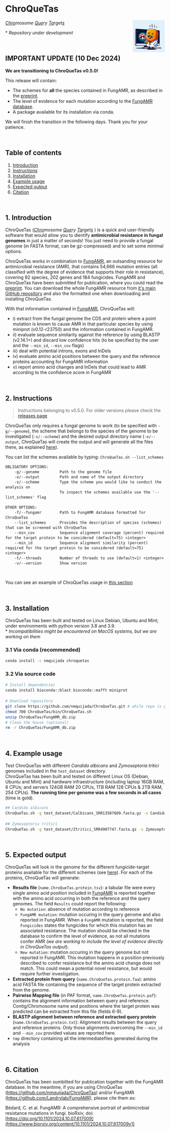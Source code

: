 # ChroQueTas

<img align="right" src="https://github.com/nmquijada/ChroQueTas/blob/images/temprorary_CQTs_logo_AJA.jpeg" width="20%">

*<ins>Chro</ins>mosome <ins>Que</ins>ry <ins>Ta</ins>rget<ins>s</ins> </ins>*  

\* *Repository under development*

<br>

## IMPORTANT UPDATE (10 Dec 2024)
**We are transitioning to ChroQueTas v0.5.0!**  

This release will contain:
- The schemes for **all** the species contained in FungAMR, as described in the [preprint](https://www.biorxiv.org/content/10.1101/2024.10.07.617009v1).
- The level of evidence for each mutation according to the [FungAMR database](https://github.com/Landrylab/FungAMR).
- A package available for its installation via conda.  

We will finish the transition in the following days. Thank you for your patience.

<br>

## Table of contents
1. [Introduction](#id1)
2. [Instructions](#id2)
3. [Installation](#id3)
4. [Example usage](#id4)
5. [Expected output](#id5)
6. [Citation](#id5)

<br>

## 1. Introduction<a name="id1"></a>

ChroQueTas (*<ins>Chro</ins>mosome <ins>Que</ins>ry <ins>Ta</ins>rget<ins>s</ins> </ins>*) is a quick and user-friendly software that would allow you to dientify **antimicrobial resistance in fungal genomes** in just a matter of seconds! You just need to provide a fungal genome (in FASTA format, can be gz-compressed) and to set some minimal options.

ChroQueTas works in combination to [FungAMR](https://github.com/Landrylab/FungAMR), an outsanding resource for antimicrobial resistance (AMR), that contains 54,666 mutation entries (all classified with the degree of evidence that supports their role in resistance), covering 92 species, 202 genes and 184 fungicides. FungAMR and ChroQueTas have been submitted for publication, where you could read the [preprint](https://www.biorxiv.org/content/10.1101/2024.10.07.617009v1). You can download the whole FungAMR resource from [it's main GitHub repository](https://github.com/Landrylab/FungAMR) and also the formatted one when downloading and installing ChroQueTas.  

With that information contained in [FungAMR](https://github.com/Landrylab/FungAMR), ChroQueTas will:   

- i) extract from the fungal genome the CDS and protein where a point mutation is known to cause AMR in that particular species by using miniprot (v0.12-r23750) and the information contained in FungAMR.  
- ii) evaluate sequence similarity against the reference by using BLASTP (v2.14.1+) and discard low confidence hits (to be specified by the user and the `--min_id`, `--min_cov` flags)
- iii) deal with potential introns, exons and InDels
- iv) evaluate amino acid positions between the query and the reference proteins accounting for FungAMR information
- v) report amino acid changes and InDels that could lead to AMR according to the confidence score in FungAMR

<br> 

## 2. Instructions<a name="id2"></a>

> Instructions belonging to v0.5.0. For older versions please check the [releases page](https://github.com/nmquijada/ChroQueTas/releases)


ChroQueTas only requires a fungal genome to work (to be specified with `-g/--genome`), the scheme that belongs to the species of the genome to be investigated (`-s/--scheme`) and the desired output directory name (`-o/--output`, ChroQueTas will create the output and will generate all the files there, as explained [here](#id5)).   

You can list the schemes available by typing: `ChroQueTas.sh --list_schemes`  

```
OBLIGATORY OPTIONS:
    -g/--genome         Path to the genome file
    -o/--output         Path and name of the output directory
    -s/--scheme         Type the scheme you would like to conduct the analysis on
                        To inspect the schemes available use the '--list_schemes' flag

OTHER OPTIONS:
    -f/--fungamr        Path to FungAMR database formatted for ChroQueTas
    --list_schemes      Provides the description of species (schemes) that can be screened with ChroQueTas
    --min_cov           Sequence alignment coverage (percent) required for the target protein to be considered (default=75) <integer>
    --min_id            Sequence alignment similarity (percent) required for the target protein to be considered (default=75) <integer>
    -t/--threads        Number of threads to use (default=1) <integer>
    -v/--version        Show version
```

<br> 

You can see an example of ChroQueTas usage in [this section](#id4)

<br>

## 3. Installation<a name="id3"></a>

ChroQueTas has been built and tested on Linux Debian, Ubuntu and Mint; under environments with python version 3.8 and 3.9.   
\* *Incompatibilities might be encountered on MacOS systems, but we are working on them*

### 3.1 Via conda (recommended)

```bash
conda install -c nmquijada chroquetas
```

### 3.2 Via source code

```bash
# Install dependencies
conda install bioconda::blast bioconda::mafft miniprot

# Download repository
git clone https://github.com/nmquijada/ChroQueTas.git # while repo is private manual download is required
chmod 700 ChroQueTas/bin/ChroQueTas.sh
unzip ChroQueTas/FungAMR_db.zip
# Clean the house (optional)
rm -r ChroQueTas/FungAMR_db.zip
```

<br>

## 4. Example usage<a name="id4"></a>

Test ChroQueTas with different *Candida albicans* and *Zymoseptoria tritici* genomes included in the `test_dataset` directory.  
ChroQueTas has been built and tested on different Linux OS (Debian, Ubuntu and Mint) and hardware infraestructure (including laptop 16GB RAM, 8 CPUs; and servers 124GB RAM 20 CPUs, 1TB RAM 128 CPUs & 2TB RAM, 254 CPUs). **The running time per genome was a few seconds in all cases** (time is gold).

```bash
## Candida albicans
ChroQueTas.sh -g test_dataset/Calbicans_SRR13587609.fasta.gz -s Candida_albicans --min_id 75 --min_cov 75 -t 2 -o Calbicans_SRR13587609_ChroQueTas

## Zymoseptoria tritici
ChroQueTas.sh -g test_dataset/Ztritici_SRR4907747.fasta.gz -s Zymoseptoria_tritici --min_id 75 --min_cov 75 -t 2 -o Ztritici_SRR4907747_ChroQueTas 
```

<br>

## 5. Expected output<a name="id5"></a>

ChroQueTas will look in the genome for the different fungicide-target proteins available for the different schemes (see [here](https://github.com/nmquijada/ChroQueTas/tree/main/db)). For each of the proteins, ChroQueTas will generate:  
- **Results file** (`name.ChroQueTas.protein.tsv`): a tabular file were every single amino acid position included in [FungAMR](https://github.com/Landrylab/FungAMR) is reported together with the amino acid occurring in both the reference and the query genomes. The field `Results` could report the following:
    - `No mutation`: absence of mutation according to reference
    - `FungAMR mutation`: mutation occuring in the query genome and also reported in FungAMR. When a `FungAMR` mutation is reported, the field `Fungicides` states the fungicides for which this mutation has an associated resistance. The mutation should be checked in the database to confirm the level of evidence, as not all mutations confer AMR (*we are working to include the level of evidence directly in ChroQueTas output*).
    - `New mutation`: mutation occuring in the query genome but not reported in FungAMR. This mutation happens in a position previously described to confer resistance but the amino acid change does not match. This could mean a potential novel resistance, but would require further investigation.
- **Extracted protein from query** (`name.ChroQueTas.protein.faa`): amino acid FASTA file containing the sequence of the target protein extracted from the genome.
- **Pairwise Mapping file** (in PAF format, `name.ChroQueTas.protein.paf`): contains the alignment information between query and reference. Contig/Chromosome name and positions where the target protein was predicted can be extracted from this file (fields 6-9).
- **BLASTP alignment between reference and extracted query protein** (`name.ChroQueTas.protein.txt`): Alignment results between the query and reference proteins. Only those alignments overcoming the `--min_id` and `--min_cov` provided values are reported here.
- `tmp` directory containing all the intermediatefiles generated during the analysis

<br>

## 6. Citation<a name="id6"></a>

ChroQueTas has been sumbitted for publication together with the FungAMR database. 
In the meantime, if you are using ChroQueTas (https://github.com/nmquijada/ChroQueTas) and/or FungAMR (https://github.com/Landrylab/FungAMR), please cite them as:

Bédard, C. et al. FungAMR: A comprehensive portrait of antimicrobial resistance mutations in fungi. bioRxiv, doi: [https://doi.org/10.1101/2024.10.07.617009](https://www.biorxiv.org/content/10.1101/2024.10.07.617009v1)


